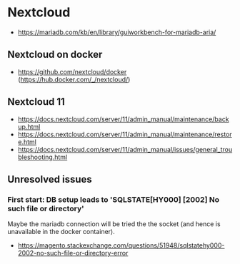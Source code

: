 # Nextcloud

* https://mariadb.com/kb/en/library/guiworkbench-for-mariadb-aria/

## Nextcloud on docker

* https://github.com/nextcloud/docker (https://hub.docker.com/_/nextcloud/)

## Nextcloud 11

* https://docs.nextcloud.com/server/11/admin_manual/maintenance/backup.html
* https://docs.nextcloud.com/server/11/admin_manual/maintenance/restore.html
* https://docs.nextcloud.com/server/11/admin_manual/issues/general_troubleshooting.html

## Unresolved issues

### First start: DB setup leads to 'SQLSTATE[HY000] [2002] No such file or directory'

Maybe the mariadb connection will be tried the the socket (and hence is 
unavailable in the docker container).

* https://magento.stackexchange.com/questions/51948/sqlstatehy000-2002-no-such-file-or-directory-error
